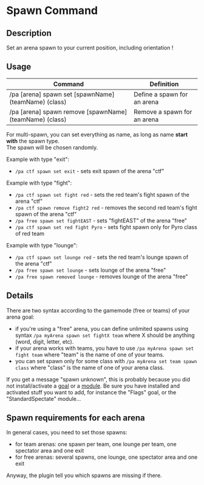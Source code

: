 # Spawn Command

## Description

Set an arena spawn to your current position, including orientation !

## Usage

| Command                                                 | Definition                  |
|---------------------------------------------------------|-----------------------------|
| /pa [arena] spawn set [spawnName] (teamName) (class)    | Define a spawn for an arena |
| /pa [arena] spawn remove [spawnName] (teamName) (class) | Remove a spawn for an arena |

For multi-spawn, you can set everything as name, as long as name **start with** the spawn type.  
The spawn will be chosen randomly.

Example with type "exit":
- `/pa ctf spawn set exit` - sets exit spawn of the arena "ctf"

Example with type "fight": 
- `/pa ctf spawn set fight red` - sets the red team's fight spawn of the arena "ctf"
- `/pa ctf spawn remove fight2 red` - removes the second red team's fight spawn of the arena "ctf"
- `/pa free spawn set fightEAST` - sets "fightEAST" of the arena "free"
- `/pa ctf spawn set red fight Pyro` - sets fight spawn only for Pyro class of red team

Example with type "lounge":
- `/pa ctf spawn set lounge red` - sets the red team's lounge spawn of the arena "ctf"
- `/pa free spawn set lounge` - sets lounge  of the arena "free"
- `/pa free spawn removed lounge` - removes lounge  of the arena "free"

## Details

There are two syntax according to the gamemode (free or teams) of your arena goal: 
- if you're using a "free" arena, you can define unlimited spawns using syntax `/pa myArena spawn set fightX team` where X should
 be anything (word, digit, letter, etc).
- if your arena works with teams, you have to use `/pa myArena spawn set fight team` where "team" is the name of one of your 
teams.
- you can set spawn only for some class with `/pa myArena set team spawn class` where "class" is the name of one of your
  arena class.

If you get a message "spawn unknown", this is probably because you did not install/activate a [goal](../goals.md) or 
a [module](../modules.md). 
Be sure you have installed and activated stuff you want to add, for instance the "Flags" goal, or the "StandardSpectate" 
module...

## Spawn requirements for each arena

In general cases, you need to set those spawns:
- for team arenas: one spawn per team, one lounge per team, one spectator area and one exit
- for free arenas: several spawns, one lounge, one spectator area and one exit

Anyway, the plugin tell you which spawns are missing if there.
